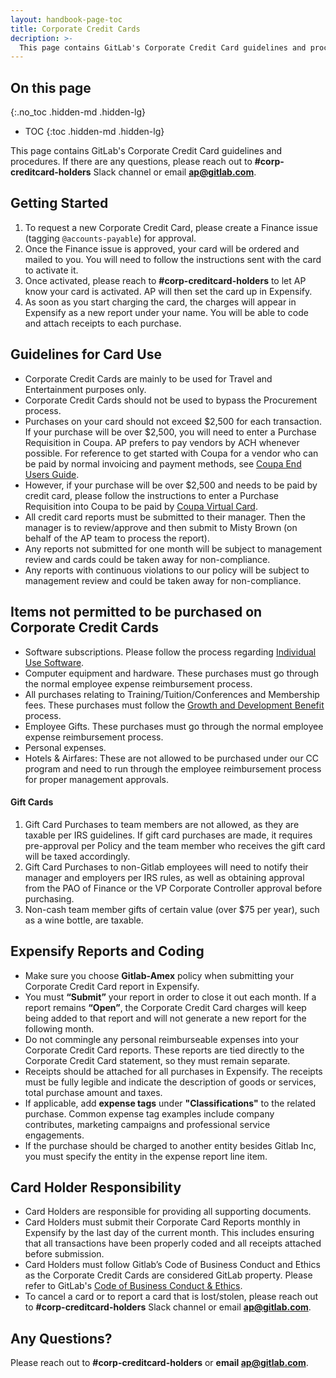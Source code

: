 ```yaml
---
layout: handbook-page-toc
title: Corporate Credit Cards
decription: >-
  This page contains GitLab's Corporate Credit Card guidelines and procedures.
---
```


<link rel="stylesheet" type="text/css" href="/stylesheets/biztech.css" />

## On this page
{:.no_toc .hidden-md .hidden-lg}

- TOC
{:toc .hidden-md .hidden-lg}

This page contains GitLab's Corporate Credit Card guidelines and procedures. If there are any questions, please reach out to **#corp-creditcard-holders** Slack channel or email **ap@gitlab.com**.

## <i id="biz-tech-icons" class="far fa-paper-plane"></i> Getting Started
1. To request a new Corporate Credit Card, please create a Finance issue (tagging `@accounts-payable`) for approval.
1. Once the Finance issue is approved, your card will be ordered and mailed to you. You will need to follow the instructions sent with the card to activate it.
1. Once activated, please reach to **#corp-creditcard-holders** to let AP know your card is activated.  AP will then set the card up in Expensify.
1. As soon as you start charging the card, the charges will appear in Expensify as a new report under your name. You will be able to code and attach receipts to each purchase.

## <i id="biz-tech-icons" class="fas fa-stream"></i> Guidelines for Card Use
- Corporate Credit Cards are mainly to be used for Travel and Entertainment purposes only.
- Corporate Credit Cards should not be used to bypass the Procurement process.
- Purchases on your card should not exceed $2,500 for each transaction.  If your purchase will be over $2,500, you will need to enter a Purchase Requisition in Coupa. AP prefers to pay vendors by ACH whenever possible.  For reference to get started with Coupa for a vendor who can be paid by normal invoicing and payment methods, see [Coupa End Users Guide](https://about.gitlab.com/handbook/business-technology/enterprise-applications/guides/coupa-guide/).
- However, if your purchase will be over $2,500 and needs to be paid by credit card, please follow the instructions to enter a Purchase Requisition into Coupa to be paid by [Coupa Virtual Card](https://about.gitlab.com/handbook/business-technology/enterprise-applications/guides/coupa-virtual-cards/).
- All credit card reports must be submitted to their manager.  Then the manager is to review/approve and then submit to Misty Brown (on behalf of the AP team to process the report).
- Any reports not submitted for one month will be subject to management review and cards could be taken away for non-compliance.
- Any reports with continuous violations to our policy will be subject to management review and could be taken away for non-compliance.

## <i id="biz-tech-icons" class="fas fa-bullseye"></i> Items not permitted to be purchased on Corporate Credit Cards
- Software subscriptions. Please follow the process regarding [Individual Use Software](https://about.gitlab.com/handbook/finance/procurement/personal-use-software/).
- Computer equipment and hardware. These purchases must go through the normal employee expense reimbursement process.
- All purchases relating to Training/Tuition/Conferences and Membership fees. These purchases must follow the [Growth and Development Benefit](https://about.gitlab.com/handbook/total-rewards/benefits/general-and-entity-benefits/growth-and-development/) process.
- Employee Gifts. These purchases must go through the normal employee expense reimbursement process.
- Personal expenses.
- Hotels & Airfares: These are not allowed to be purchased under our CC program and need to run through the employee reimbursement process for proper management approvals.

#### Gift Cards

1. Gift Card Purchases to team members are not allowed, as they are taxable per IRS guidelines.  If gift card purchases are made, it requires pre-approval per Policy and the team member who receives the gift card will be taxed accordingly.
1. Gift Card Purchases to non-Gitlab employees will need to notify their manager and employers per IRS rules, as well as obtaining approval from the PAO of Finance or the VP Corporate Controller approval before purchasing.
1. Non-cash team member gifts of certain value (over $75 per year), such as a wine bottle, are taxable.

## <i id="biz-tech-icons" class="fas fa-stream"></i> Expensify Reports and Coding
- Make sure you choose **Gitlab-Amex** policy when submitting your Corporate Credit Card report in Expensify.
- You must  **“Submit”** your report in order to close it out each month.  If a report remains **“Open”**, the Corporate Credit Card charges will keep being added to that report and will not generate a new report for the following month.
- Do not commingle any personal reimburseable expenses into your Corporate Credit Card reports.  These reports are tied directly to the Corporate Credit Card statement, so they must remain separate.
- Receipts should be attached for all purchases in Expensify. The receipts must be fully legible and indicate the description of goods or services, total purchase amount and taxes.
- If applicable, add **expense tags** under **"Classifications"** to the related purchase. Common expense tag examples include company contributes, marketing campaigns and professional service engagements.
- If the purchase should be charged to another entity besides Gitlab Inc, you must specify the entity in the expense report line item.

## <i id="biz-tech-icons" class="fas fa-bullseye"></i> Card Holder Responsibility
- Card Holders are responsible for providing all supporting documents.
- Card Holders must submit their Corporate Card Reports monthly in Expensify by the last day of the current month.   This includes ensuring that all transactions have been properly coded and all receipts attached before submission.
- Card Holders must follow Gitlab’s Code of Business Conduct and Ethics as the Corporate Credit Cards are considered GitLab property. Please refer to GitLab's [Code of Business Conduct & Ethics](https://about.gitlab.com/handbook/legal/gitlab-code-of-business-conduct-and-ethics/).
- To cancel a card or to report a card that is lost/stolen, please reach out to **#corp-creditcard-holders** Slack channel or email **ap@gitlab.com**.

## <i id="biz-tech-icons" class="far fa-question-circle"></i> Any Questions?  
Please reach out to **#corp-creditcard-holders** or **email ap@gitlab.com**.





